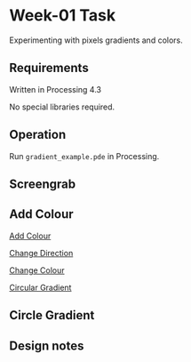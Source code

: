 # Week-01 Task

Experimenting with pixels gradients and colors.

## Requirements

Written in Processing 4.3

No special libraries required.

## Operation

Run `gradient_example.pde` in Processing.

## Screengrab

## Add Colour
[Add Colour](data/add_colour.png)

[Change Direction](data/change_direction.png)

[Change Colour](data/change_colour.png)

[Circular Gradient](data/circular_gradient.png)


## Circle Gradient

## Design notes
